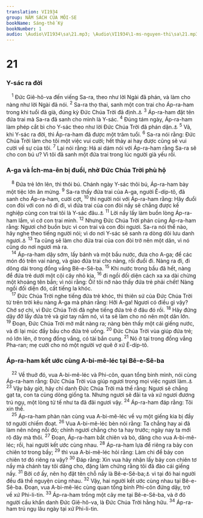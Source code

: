 ```yaml
---
translation: VI1934
group: NĂM SÁCH CỦA MÔI-SE
bookName: Sáng-thế Ký 
bookNumber: 1
audio: \Audio\VI1934\sa\21.mp3; \Audio\VI1934\1-ms-nguyen-thi\sa\21.mp3
---
```


<div class="title"><h1>21</h1><h3>Y-sác ra đời</h3></div>
<span class="verse sa_21_1"> <sup>1</sup> Đức Giê-hô-va đến viếng Sa-ra, theo như lời Ngài đã phán, và làm cho nàng như lời Ngài đã nói. </span>
<span class="verse sa_21_2"><sup>2</sup> Sa-ra thọ thai, sanh một con trai cho Áp-ra-ham trong khi tuổi đã già, đúng kỳ Đức Chúa Trời đã định.<a data-toggle="tooltip" data-placement="bottom" title="He 11:11">⚓</a></span>
<span class="verse sa_21_3"><sup>3</sup> Áp-ra-ham đặt tên đứa trai mà Sa-ra đã sanh cho mình là Y-sác. </span>
<span class="verse sa_21_4"><sup>4</sup> Đúng tám ngày, Áp-ra-ham làm phép cắt bì cho Y-sác theo như lời Đức Chúa Trời đã phán dặn.<a data-toggle="tooltip" data-placement="bottom" title="Sa 17:12; Cong 7:8">⚓</a></span>
<span class="verse sa_21_5"><sup>5</sup> Vả, khi Y-sác ra đời, thì Áp-ra-ham đã được một trăm tuổi. </span>
<span class="verse sa_21_6"><sup>6</sup> Sa-ra nói rằng: Đức Chúa Trời làm cho tôi một việc vui cười; hết thảy ai hay được cũng sẽ vui cười về sự của tôi. </span>
<span class="verse sa_21_7"><sup>7</sup> Lại nói rằng: Há ai dám nói với Áp-ra-ham rằng Sa-ra sẽ cho con bú ư? Vì tôi đã sanh một đứa trai trong lúc người già yếu rồi. <br/></span>
<div class="title"><h3>A-ga và Ích-ma-ên bị đuổi, nhờ Đức Chúa Trời phù hộ</h3></div>
<span class="verse sa_21_8"> <sup>8</sup> Đứa trẻ lớn lên, thì thôi bú. Chánh ngày Y-sác thôi bú, Áp-ra-ham bày một tiệc lớn ăn mừng. </span>
<span class="verse sa_21_9"><sup>9</sup> Sa-ra thấy đứa trai của A-ga, người Ê-díp-tô, đã sanh cho Áp-ra-ham, cười cợt, </span>
<span class="verse sa_21_10"><sup>10</sup> thì người nói với Áp-ra-ham rằng: Hãy đuổi con đòi với con nó đi đi, vì đứa trai của con đòi nầy sẽ chẳng được kế nghiệp cùng con trai tôi là Y-sác đâu.<a data-toggle="tooltip" data-placement="bottom" title="Ga 4:29-30">⚓</a></span>
<span class="verse sa_21_11"><sup>11</sup> Lời nầy lấy làm buồn lòng Áp-ra-ham lắm, vì cớ con trai mình. </span>
<span class="verse sa_21_12"><sup>12</sup> Nhưng Đức Chúa Trời phán cùng Áp-ra-ham rằng: Ngươi chớ buồn bực vì con trai và con đòi ngươi. Sa-ra nói thể nào, hãy nghe theo tiếng người nói; vì do nơi Y-sác sẽ sanh ra dòng dõi lưu danh ngươi.<a data-toggle="tooltip" data-placement="bottom" title="Ro 9:7; He 11:18">⚓</a></span>
<span class="verse sa_21_13"><sup>13</sup> Ta cũng sẽ làm cho đứa trai của con đòi trở nên một dân, vì nó cũng do nơi ngươi mà ra. <br/></span>
<span class="verse sa_21_14"> <sup>14</sup> Áp-ra-ham dậy sớm, lấy bánh và một bầu nước, đưa cho A-ga; để các món đó trên vai nàng, và giao đứa trai cho nàng, rồi đuổi đi. Nàng ra đi, đi dông dài trong đồng vắng Bê-e-Sê-ba. </span>
<span class="verse sa_21_15"><sup>15</sup> Khi nước trong bầu đã hết, nàng để đứa trẻ dưới một cội cây nhỏ kia, </span>
<span class="verse sa_21_16"><sup>16</sup> đi ngồi đối diện cách xa xa dài chừng một khoảng tên bắn; vì nói rằng: Ôi! tôi nỡ nào thấy đứa trẻ phải chết! Nàng ngồi đối diện đó, cất tiếng la khóc. <br/></span>
<span class="verse sa_21_17"> <sup>17</sup> Đức Chúa Trời nghe tiếng đứa trẻ khóc, thì thiên sứ của Đức Chúa Trời từ trên trời kêu nàng A-ga mà phán rằng: Hỡi A-ga! Ngươi có điều gì vậy? Chớ sợ chi, vì Đức Chúa Trời đã nghe tiếng đứa trẻ ở đâu đó rồi. </span>
<span class="verse sa_21_18"><sup>18</sup> Hãy đứng dậy đỡ lấy đứa trẻ và giơ tay nắm nó, vì ta sẽ làm cho nó nên một dân lớn. </span>
<span class="verse sa_21_19"><sup>19</sup> Đoạn, Đức Chúa Trời mở mắt nàng ra; nàng bèn thấy một cái giếng nước, và đi lại múc đầy bầu cho đứa trẻ uống. </span>
<span class="verse sa_21_20"><sup>20</sup> Đức Chúa Trời vùa giúp đứa trẻ; nó lớn lên, ở trong đồng vắng, có tài bắn cung. </span>
<span class="verse sa_21_21"><sup>21</sup> Nó ở tại trong đồng vắng Pha-ran; mẹ cưới cho nó một người vợ quê ở xứ Ê-díp-tô. <br/></span>
<div class="title"><h3>Áp-ra-ham kết ước cùng A-bi-mê-léc tại Bê-e-Sê-ba</h3></div>
<span class="verse sa_21_22"> <sup>22</sup> Về thuở đó, vua A-bi-mê-léc và Phi-côn, quan tổng binh mình, nói cùng Áp-ra-ham rằng: Đức Chúa Trời vùa giúp ngươi trong mọi việc ngươi làm.<a data-toggle="tooltip" data-placement="bottom" title="Sa 26:26">⚓</a></span>
<span class="verse sa_21_23"><sup>23</sup> Vậy bây giờ, hãy chỉ danh Đức Chúa Trời mà thề rằng: Ngươi sẽ chẳng gạt ta, con ta cùng dòng giống ta. Nhưng ngươi sẽ đãi ta và xứ ngươi đương trú ngụ, một lòng tử tế như ta đã đãi ngươi vậy. </span>
<span class="verse sa_21_24"><sup>24</sup> Áp-ra-ham đáp rằng: Tôi xin thề. <br/></span>
<span class="verse sa_21_25"> <sup>25</sup> Áp-ra-ham phàn nàn cùng vua A-bi-mê-léc về vụ một giếng kia bị đầy tớ người chiếm đoạt. </span>
<span class="verse sa_21_26"><sup>26</sup> Vua A-bi-mê-léc bèn nói rằng: Ta chẳng hay ai đã làm nên nông nỗi đó; chính ngươi chẳng cho ta hay trước; ngày nay ta mới rõ đây mà thôi. </span>
<span class="verse sa_21_27"><sup>27</sup> Đoạn, Áp-ra-ham bắt chiên và bò, dâng cho vua A-bi-mê-léc; rồi, hai người kết ước cùng nhau. </span>
<span class="verse sa_21_28"><sup>28</sup> Áp-ra-ham lựa để riêng ra bảy con chiên tơ trong bầy; </span>
<span class="verse sa_21_29"><sup>29</sup> thì vua A-bi-mê-léc hỏi rằng: Làm chi để bảy con chiên tơ đó riêng ra vậy? </span>
<span class="verse sa_21_30"><sup>30</sup> Đáp rằng: Xin vua hãy nhận lấy bảy con chiên tơ nầy mà chánh tay tôi dâng cho, đặng làm chứng rằng tôi đã đào cái giếng nầy. </span>
<span class="verse sa_21_31"><sup>31</sup> Bởi cớ ấy, nên họ đặt tên chỗ nầy là Bê-e-Sê-ba;<a data-toggle="tooltip" data-placement="bottom" title="Bê-e-Sê-ba nghĩa là cái giếng thề nguyện">⚓</a> vì tại đó hai người đều đã thề nguyện cùng nhau. </span>
<span class="verse sa_21_32"><sup>32</sup> Vậy, hai người kết ước cùng nhau tại Bê-e-Sê-ba. Đoạn, vua A-bi-mê-léc cùng quan tổng binh Phi-côn đứng dậy, trở về xứ Phi-li-tin. </span>
<span class="verse sa_21_33"><sup>33</sup> Áp-ra-ham trồng một cây me tại Bê-e-Sê-ba, và ở đó người cầu khẩn danh Đức Giê-hô-va, là Đức Chúa Trời hằng hữu. </span>
<span class="verse sa_21_34"><sup>34</sup> Áp-ra-ham trú ngụ lâu ngày tại xứ Phi-li-tin. <br/></span>
